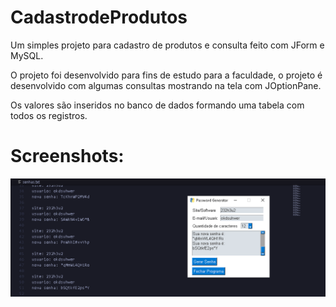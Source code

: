 # CadastrodeProdutos

Um simples projeto para cadastro de produtos e consulta feito com JForm e MySQL.


O projeto foi desenvolvido para fins de estudo para a faculdade, o projeto é desenvolvido com algumas consultas mostrando na tela com JOptionPane.

Os valores são inseridos no banco de dados formando uma tabela com todos os registros.

# Screenshots:

<img src='https://raw.githubusercontent.com/viniciuscanutx/Passwordgenerator/main/img/Screenshot_1.png' width=800px />
